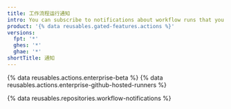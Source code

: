 ```yaml
---
title: 工作流程运行通知
intro: You can subscribe to notifications about workflow runs that you trigger.
product: '{% data reusables.gated-features.actions %}'
versions:
  fpt: '*'
  ghes: '*'
  ghae: '*'
shortTitle: 通知
---
```


{% data reusables.actions.enterprise-beta %}
{% data reusables.actions.enterprise-github-hosted-runners %}

{% data reusables.repositories.workflow-notifications %}

